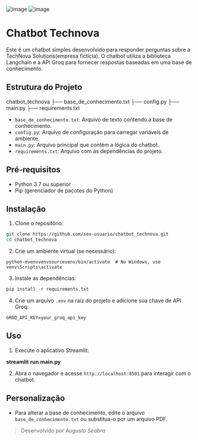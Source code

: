 ![image](https://github.com/user-attachments/assets/1c574a48-2961-4a82-a2fb-1dd28845ca28)
![image](https://github.com/user-attachments/assets/864841d0-d8cf-4155-9c13-a98ba5312c40)

# Chatbot Technova

Este é um chatbot simples desenvolvido para responder perguntas sobre a TechNova Solutions(empresa fictícia). O chatbot utiliza a biblioteca Langchain e a API Groq para fornecer respostas baseadas em uma base de conhecimento.

## Estrutura do Projeto

chatbot_technova ├── base_de_conhecimento.txt ├── config.py ├── main.py ├── requirements.txt

- `base_de_conhecimento.txt`: Arquivo de texto contendo a base de conhecimento.
- `config.py`: Arquivo de configuração para carregar variáveis de ambiente.
- `main.py`: Arquivo principal que contém a lógica do chatbot.
- `requirements.txt`: Arquivo com as dependências do projeto.

## Pré-requisitos

- Python 3.7 ou superior
- Pip (gerenciador de pacotes do Python)

## Instalação

1. Clone o repositório:

```bash
git clone https://github.com/seu-usuario/chatbot_technova.git
cd chatbot_technova
```

2. Crie um ambiente virtual (se necessário):

```python-repl
python-mvenvvenvsourcevenv/bin/activate  # No Windows, use venv\Scripts\activate
```

3. Instale as dependências:

```python
pip install -r requirements.txt
```

4. Crie um arquivo `.env` na raiz do projeto e adicione sua chave de API Groq:

```
GROQ_API_KEY=your_groq_api_key
```

## Uso

1. Execute o aplicativo Streamlit:

**streamlit** **run** **main.py**

2. Abra o navegador e acesse `http://localhost:8501` para interagir com o chatbot.

## Personalização

- Para alterar a base de conhecimento, edite o arquivo `base_de_conhecimento.txt` ou substitua-o por um arquivo PDF.

> Desenvolvido por _Augusto Seabra_
